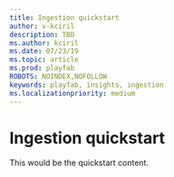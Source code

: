 ```yaml
---
title: Ingestion quickstart
author: v-kciril
description: TBD
ms.author: kciril
ms.date: 07/23/19    
ms.topic: article
ms.prod: playfab
ROBOTS: NOINDEX,NOFOLLOW
keywords: playfab, insights, ingestion
ms.localizationpriority: medium
---
```


# Ingestion quickstart

This would be the quickstart content.